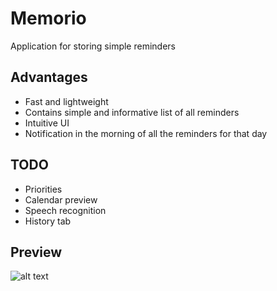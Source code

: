 # Memorio
Application for storing simple reminders

## Advantages
 - Fast and lightweight
 - Contains simple and informative list of all reminders
 - Intuitive UI
 - Notification in the morning of all the  reminders for that day
 
## TODO
 - Priorities
 - Calendar preview
 - Speech recognition
 - History tab
 
 ## Preview 
 ![alt text](https://scontent-ams3-1.xx.fbcdn.net/v/t34.0-12/27720762_10210804537405108_2115062859_n.png?oh=b9618f1d588bf2b58281cc1f5f2879da&oe=5A7CD827)
